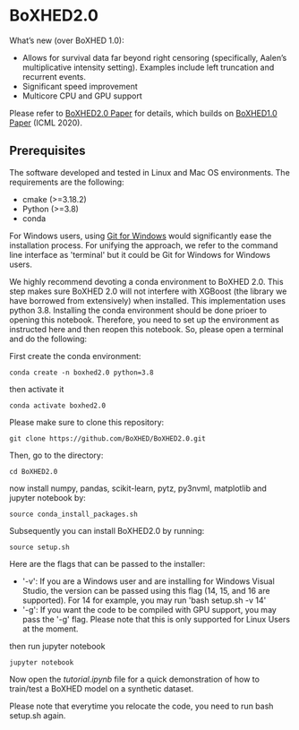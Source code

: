 # BoXHED2.0

What’s new (over BoXHED 1.0):
 - Allows for survival data far beyond right censoring (specifically, Aalen’s multiplicative intensity setting). Examples include left truncation and recurrent events.
 - Significant speed improvement
 - Multicore CPU and GPU support

Please refer to [BoXHED2.0 Paper](https://arxiv.org/abs/2103.12591) for details, which builds on [BoXHED1.0 Paper](http://proceedings.mlr.press/v119/wang20o/wang20o.pdf) (ICML 2020).

## Prerequisites
The software developed and tested in Linux and Mac OS environments. The requirements are the following:
- cmake  (>=3.18.2)
- Python (>=3.8)
- conda

For Windows users, using [Git for Windows](https://gitforwindows.org/) would significantly ease the installation process. For unifying the approach, we refer to the command line interface as 'terminal' but it could be Git for Windows for Windows users.

We highly recommend devoting a conda environment to BoXHED 2.0. This step makes sure BoXHED 2.0 will not interfere with XGBoost (the library we have borrowed from extensively) when installed. This implementation uses python 3.8.
Installing the conda environment should be done prioer to opening this notebook. Therefore, you need to set up the environment as instructed here and then reopen this notebook. So, please open a terminal and do the following:

First create the conda environment:
```
conda create -n boxhed2.0 python=3.8
```

then activate it
```
conda activate boxhed2.0
```

Please make sure to clone this repository:
```
git clone https://github.com/BoXHED/BoXHED2.0.git
```
Then, go to the directory:
```
cd BoXHED2.0
```
now install numpy, pandas, scikit-learn, pytz, py3nvml, matplotlib and jupyter notebook by:
```
source conda_install_packages.sh
```

Subsequently you can install BoXHED2.0 by running:
```
source setup.sh
```
Here are the flags that can be passed to the installer:
- '-v': If you are a Windows user and are installing for Windows Visual Studio, the version can be passed using this flag (14, 15, and 16 are supported). For 14 for example, you may run 'bash setup.sh -v 14'
- '-g': If you want the code to be compiled with GPU support, you may pass the '-g' flag. Please note that this is only supported for Linux Users at the moment. 

then run jupyter notebook
```
jupyter notebook 
``` 

Now open the *tutorial.ipynb* file for a quick demonstration of how to train/test a BoXHED model on a synthetic dataset.

Please note that everytime you relocate the code, you need to run bash setup.sh again.
